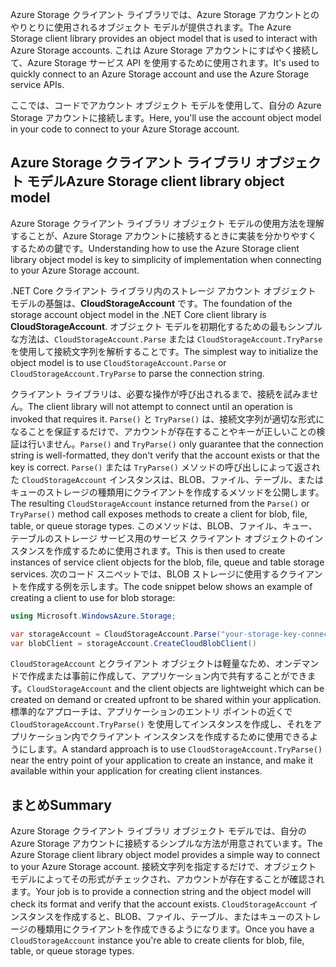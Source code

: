 <span data-ttu-id="fcdbe-101">Azure Storage クライアント ライブラリでは、Azure Storage アカウントとのやりとりに使用されるオブジェクト モデルが提供されます。</span><span class="sxs-lookup"><span data-stu-id="fcdbe-101">The Azure Storage client library provides an object model that is used to interact with Azure Storage accounts.</span></span> <span data-ttu-id="fcdbe-102">これは Azure Storage アカウントにすばやく接続して、Azure Storage サービス API を使用するために使用されます。</span><span class="sxs-lookup"><span data-stu-id="fcdbe-102">It's used to quickly connect to an Azure Storage account and use the Azure Storage service APIs.</span></span> 

<span data-ttu-id="fcdbe-103">ここでは、コードでアカウント オブジェクト モデルを使用して、自分の Azure Storage アカウントに接続します。</span><span class="sxs-lookup"><span data-stu-id="fcdbe-103">Here, you'll use the account object model in your code to connect to your Azure Storage account.</span></span>

## <a name="azure-storage-client-library-object-model"></a><span data-ttu-id="fcdbe-104">Azure Storage クライアント ライブラリ オブジェクト モデル</span><span class="sxs-lookup"><span data-stu-id="fcdbe-104">Azure Storage client library object model</span></span>

<span data-ttu-id="fcdbe-105">Azure Storage クライアント ライブラリ オブジェクト モデルの使用方法を理解することが、Azure Storage アカウントに接続するときに実装を分かりやすくするための鍵です。</span><span class="sxs-lookup"><span data-stu-id="fcdbe-105">Understanding how to use the Azure Storage client library object model is key to simplicity of implementation when connecting to your Azure Storage account.</span></span>

<span data-ttu-id="fcdbe-106">.NET Core クライアント ライブラリ内のストレージ アカウント オブジェクト モデルの基盤は、**CloudStorageAccount** です。</span><span class="sxs-lookup"><span data-stu-id="fcdbe-106">The foundation of the storage account object model in the .NET Core client library is **CloudStorageAccount**.</span></span> <span data-ttu-id="fcdbe-107">オブジェクト モデルを初期化するための最もシンプルな方法は、`CloudStorageAccount.Parse` または `CloudStorageAccount.TryParse` を使用して接続文字列を解析することです。</span><span class="sxs-lookup"><span data-stu-id="fcdbe-107">The simplest way to initialize the object model is to use `CloudStorageAccount.Parse` or `CloudStorageAccount.TryParse` to parse the connection string.</span></span>

<span data-ttu-id="fcdbe-108">クライアント ライブラリは、必要な操作が呼び出されるまで、接続を試みません。</span><span class="sxs-lookup"><span data-stu-id="fcdbe-108">The client library will not attempt to connect until an operation is invoked that requires it.</span></span> <span data-ttu-id="fcdbe-109">`Parse()` と `TryParse()` は、接続文字列が適切な形式になることを保証するだけで、アカウントが存在することやキーが正しいことの検証は行いません。</span><span class="sxs-lookup"><span data-stu-id="fcdbe-109">`Parse()` and `TryParse()` only guarantee that the connection string is well-formatted, they don't verify that the account exists or that the key is correct.</span></span> <span data-ttu-id="fcdbe-110">`Parse()` または `TryParse()` メソッドの呼び出しによって返された `CloudStorageAccount` インスタンスは、BLOB、ファイル、テーブル、またはキューのストレージの種類用にクライアントを作成するメソッドを公開します。</span><span class="sxs-lookup"><span data-stu-id="fcdbe-110">The resulting `CloudStorageAccount` instance returned from the `Parse()` or `TryParse()` method call exposes methods to create a client for blob, file, table, or queue storage types.</span></span> <span data-ttu-id="fcdbe-111">このメソッドは、BLOB、ファイル、キュー、テーブルのストレージ サービス用のサービス クライアント オブジェクトのインスタンスを作成するために使用されます。</span><span class="sxs-lookup"><span data-stu-id="fcdbe-111">This is then used to create instances of service client objects for the blob, file, queue and table storage services.</span></span> <span data-ttu-id="fcdbe-112">次のコード スニペットでは、BLOB ストレージに使用するクライアントを作成する例を示します。</span><span class="sxs-lookup"><span data-stu-id="fcdbe-112">The code snippet below shows an example of creating a client to use for blob storage:</span></span>

```c#
using Microsoft.WindowsAzure.Storage;

var storageAccount = CloudStorageAccount.Parse("your-storage-key-connection-string");
var blobClient = storageAccount.CreateCloudBlobClient()
```

<span data-ttu-id="fcdbe-113">`CloudStorageAccount` とクライアント オブジェクトは軽量なため、オンデマンドで作成または事前に作成して、アプリケーション内で共有することができます。</span><span class="sxs-lookup"><span data-stu-id="fcdbe-113">`CloudStorageAccount` and the client objects are lightweight which can be created on demand or created upfront to be shared within your application.</span></span> <span data-ttu-id="fcdbe-114">標準的なアプローチは、アプリケーションのエントリ ポイントの近くで `CloudStorageAccount.TryParse()` を使用してインスタンスを作成し、それをアプリケーション内でクライアント インスタンスを作成するために使用できるようにします。</span><span class="sxs-lookup"><span data-stu-id="fcdbe-114">A standard approach is to use `CloudStorageAccount.TryParse()` near the entry point of your application to create an instance, and make it available within your application for creating client instances.</span></span>

## <a name="summary"></a><span data-ttu-id="fcdbe-115">まとめ</span><span class="sxs-lookup"><span data-stu-id="fcdbe-115">Summary</span></span>

<span data-ttu-id="fcdbe-116">Azure Storage クライアント ライブラリ オブジェクト モデルでは、自分の Azure Storage アカウントに接続するシンプルな方法が用意されています。</span><span class="sxs-lookup"><span data-stu-id="fcdbe-116">The Azure Storage client library object model provides a simple way to connect to your Azure Storage account.</span></span> <span data-ttu-id="fcdbe-117">接続文字列を指定するだけで、オブジェクト モデルによってその形式がチェックされ、アカウントが存在することが確認されます。</span><span class="sxs-lookup"><span data-stu-id="fcdbe-117">Your job is to provide a connection string and the object model will check its format and verify that the account exists.</span></span> <span data-ttu-id="fcdbe-118">`CloudStorageAccount` インスタンスを作成すると、BLOB、ファイル、テーブル、またはキューのストレージの種類用にクライアントを作成できるようになります。</span><span class="sxs-lookup"><span data-stu-id="fcdbe-118">Once you have a `CloudStorageAccount` instance you're able to create clients for blob, file, table, or queue storage types.</span></span>